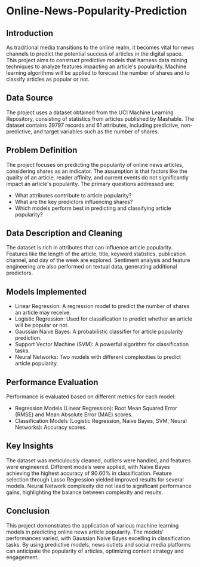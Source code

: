 # Online-News-Popularity-Prediction

## Introduction
As traditional media transitions to the online realm, it becomes vital for news channels to predict the potential success of articles in the digital space. This project aims to construct predictive models that harness data mining techniques to analyze features impacting an article's popularity. Machine learning algorithms will be applied to forecast the number of shares and to classify articles as popular or not.

## Data Source
The project uses a dataset obtained from the UCI Machine Learning Repository, consisting of statistics from articles published by Mashable. The dataset contains 39797 records and 61 attributes, including predictive, non-predictive, and target variables such as the number of shares.

## Problem Definition
The project focuses on predicting the popularity of online news articles, considering shares as an indicator. The assumption is that factors like the quality of an article, reader affinity, and current events do not significantly impact an article's popularity. The primary questions addressed are:
* What attributes contribute to article popularity?
* What are the key predictors influencing shares?
* Which models perform best in predicting and classifying article popularity?

## Data Description and Cleaning
The dataset is rich in attributes that can influence article popularity. Features like the length of the article, title, keyword statistics, publication channel, and day of the week are explored. Sentiment analysis and feature engineering are also performed on textual data, generating additional predictors.

## Models Implemented
* Linear Regression: A regression model to predict the number of shares an article may receive.
* Logistic Regression: Used for classification to predict whether an article will be popular or not.
* Gaussian Naive Bayes: A probabilistic classifier for article popularity prediction.
* Support Vector Machine (SVM): A powerful algorithm for classification tasks.
* Neural Networks: Two models with different complexities to predict article popularity.

## Performance Evaluation
Performance is evaluated based on different metrics for each model:
* Regression Models (Linear Regression): Root Mean Squared Error (RMSE) and Mean Absolute Error (MAE) scores.
* Classification Models (Logistic Regression, Naive Bayes, SVM, Neural Networks): Accuracy scores.

## Key Insights
The dataset was meticulously cleaned, outliers were handled, and features were engineered.
Different models were applied, with Naive Bayes achieving the highest accuracy of 90.60% in classification.
Feature selection through Lasso Regression yielded improved results for several models.
Neural Network complexity did not lead to significant performance gains, highlighting the balance between complexity and results.

## Conclusion
This project demonstrates the application of various machine learning models in predicting online news article popularity. The models' performances varied, with Gaussian Naive Bayes excelling in classification tasks. By using predictive models, news outlets and social media platforms can anticipate the popularity of articles, optimizing content strategy and engagement.
